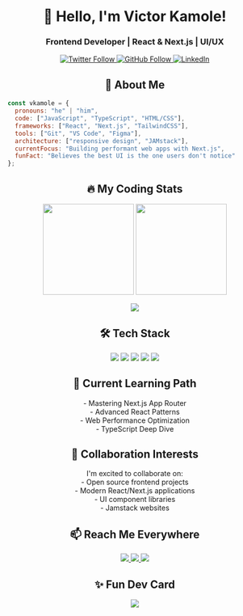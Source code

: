 <h1 align="center">👋 Hello, I'm Victor Kamole!</h1>
<h3 align="center">Frontend Developer | React & Next.js  | UI/UX</h3>

<p align="center">
  <a href="https://twitter.com/victorkamole" target="blank">
    <img src="https://img.shields.io/twitter/follow/victorkamole?style=social" alt="Twitter Follow"/>
  </a>
  <a href="https://github.com/vkamole" target="blank">
    <img src="https://img.shields.io/github/followers/vkamole?label=Follow%20%40vkamole&style=social" alt="GitHub Follow"/>
  </a>
  <a href="https://linkedin.com/in/victorkamole" target="blank">
    <img src="https://img.shields.io/badge/LinkedIn-Connect-blue" alt="LinkedIn"/>
  </a>
</p>

<h2 align="center">🚀 About Me</h2>

```javascript
const vkamole = {
  pronouns: "he" | "him",
  code: ["JavaScript", "TypeScript", "HTML/CSS"],
  frameworks: ["React", "Next.js", "TailwindCSS"],
  tools: ["Git", "VS Code", "Figma"],
  architecture: ["responsive design", "JAMstack"],
  currentFocus: "Building performant web apps with Next.js",
  funFact: "Believes the best UI is the one users don't notice"
};
```

<h2 align="center">🔥 My Coding Stats</h2>

<!-- GitHub Stats -->
<p align="center">
  <img height="180em" src="https://github-readme-stats.vercel.app/api?username=vkamole&show_icons=true&theme=radical&hide_border=true" />
  <img height="180em" src="https://github-readme-stats.vercel.app/api/top-langs/?username=vkamole&layout=compact&theme=radical&hide_border=true" />
</p>

<!-- Streak Stats -->
<p align="center">
  <img src="https://github-readme-streak-stats.herokuapp.com/?user=vkamole&theme=radical&hide_border=true" />
</p>

<h2 align="center">🛠 Tech Stack</h2>

<p align="center">
  <img src="https://img.shields.io/badge/Next.js-000000?style=for-the-badge&logo=next.js&logoColor=white" />
  <img src="https://img.shields.io/badge/React-20232A?style=for-the-badge&logo=react&logoColor=61DAFB" />
  <img src="https://img.shields.io/badge/JavaScript-F7DF1E?style=for-the-badge&logo=javascript&logoColor=black" />
  <img src="https://img.shields.io/badge/Tailwind_CSS-38B2AC?style=for-the-badge&logo=tailwind-css&logoColor=white" />
  <img src="https://img.shields.io/badge/Git-F05032?style=for-the-badge&logo=git&logoColor=white" />
</p>

<h2 align="center">🌱 Current Learning Path</h2>

<p align="center">
- Mastering Next.js App Router<br>
- Advanced React Patterns<br>
- Web Performance Optimization<br>
- TypeScript Deep Dive
</p>

<h2 align="center">💞️ Collaboration Interests</h2>

<p align="center">
I'm excited to collaborate on:<br>
- Open source frontend projects<br>
- Modern React/Next.js applications<br>
- UI component libraries<br>
- Jamstack websites
</p>

<h2 align="center">📫 Reach Me Everywhere</h2>

<p align="center">
  <a href="https://twitter.com/victorkamole">
    <img src="https://img.shields.io/badge/Twitter-1DA1F2?style=for-the-badge&logo=twitter&logoColor=white" />
  </a>
  <a href="https://linkedin.com/in/victorkamole">
    <img src="https://img.shields.io/badge/LinkedIn-0077B5?style=for-the-badge&logo=linkedin&logoColor=white" />
  </a>
  <a href="mailto:victorkamole@gmail.com">
    <img src="https://img.shields.io/badge/Email-D14836?style=for-the-badge&logo=gmail&logoColor=white" />
  </a>
</p>

<h2 align="center">✨ Fun Dev Card</h2>

<p align="center">
  <img src="https://awesome-github-stats.azurewebsites.net/user-stats/vkamole?cardType=github&theme=radical" />
</p>
